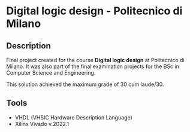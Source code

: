# Digital logic design - Politecnico di Milano
 
## Description
Final project created for the course **Digital logic design** at Politecnico di Milano.
It was also part of the final examination projects for the BSc in Computer Science and Engineering.  

This solution achieved the maximum grade of 30 cum laude/30.

## Tools
* VHDL (VHSIC Hardware Description Language)
* Xilinx Vivado v.2022.1 